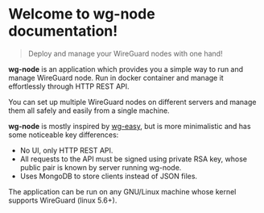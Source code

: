 # Welcome to wg-node documentation!

> Deploy and manage your WireGuard nodes with one hand!

**wg-node** is an application which provides you a simple way to run and manage WireGuard node.
Run in docker container and manage it effortlessly through HTTP REST API.

You can set up multiple WireGuard nodes on different servers and manage them all safely and easily
from a single machine.

**wg-node** is mostly inspired by [wg-easy](https://github.com/wg-easy/wg-easy), but is more minimalistic
and has some noticeable key differences:

- No UI, only HTTP REST API.
- All requests to the API must be signed using private RSA key, whose public pair is known by server running wg-node.
- Uses MongoDB to store clients instead of JSON files.

The application can be run on any GNU/Linux machine whose kernel supports WireGuard (linux 5.6+).
